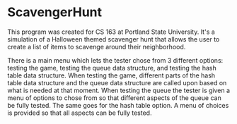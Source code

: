 # ScavengerHunt

This program was created for CS 163 at Portland State University. It's a simulation of a Halloween themed scavenger hunt that
allows the user to create a list of items to scavenge around their neighborhood. 

There is a main menu which lets the tester chose from 3 different options: testing the game, testing the queue data structure, 
and testing the hash table data structure. When testing the game, different parts of the hash table data structure and the queue 
data structure are called upon based on what is needed at that moment. When testing the queue the tester is given a menu of options 
to chose from so that different aspects of the queue can be fully tested. The same goes for the hash table option. A menu of choices 
is provided so that all aspects can be fully tested.
